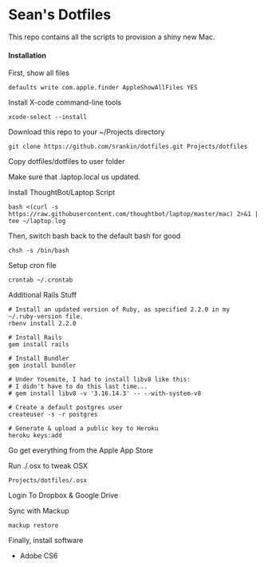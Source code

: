 # Sean's Dotfiles

This repo contains all the scripts to provision a shiny new Mac.

#### Installation

First, show all files
```
defaults write com.apple.finder AppleShowAllFiles YES
```

Install X-code command-line tools
```
xcode-select --install
```

Download this repo to your ~/Projects directory

```
git clone https://github.com/srankin/dotfiles.git Projects/dotfiles
```

Copy dotfiles/dotfiles to user folder

Make sure that .laptop.local us updated.

Install ThoughtBot/Laptop Script
```
bash <(curl -s https://raw.githubusercontent.com/thoughtbot/laptop/master/mac) 2>&1 | tee ~/laptop.log
```

Then, switch bash back to the default bash for good
```
chsh -s /bin/bash
```

Setup cron file
```
crontab ~/.crontab
```

Additional Rails Stuff
```
# Install an updated version of Ruby, as specified 2.2.0 in my ~/.ruby-version file.
rbenv install 2.2.0

# Install Rails
gem install rails

# Install Bundler
gem install bundler

# Under Yosemite, I had to install libv8 like this:
# I didn't have to do this last time...
# gem install libv8 -v '3.16.14.3' -- --with-system-v8

# Create a default postgres user
createuser -s -r postgres

# Generate & upload a public key to Heroku
heroku keys:add

```

Go get everything from the Apple App Store

Run ./.osx to tweak OSX
```
Projects/dotfiles/.osx
```

Login To Dropbox & Google Drive

Sync with Mackup
```
mackup restore
```

Finally, install software
- Adobe CS6
